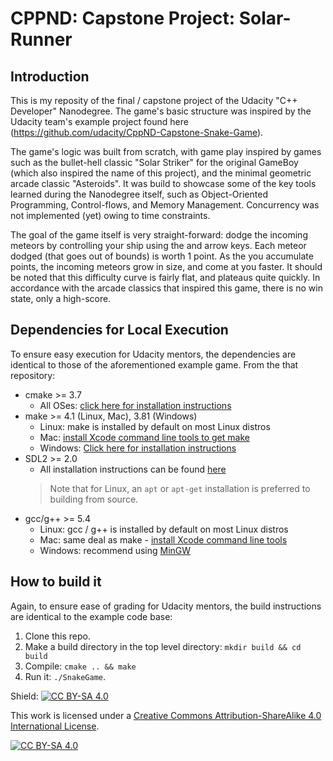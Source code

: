 # CPPND: Capstone Project: Solar-Runner

## Introduction

This is my reposity of the final / capstone project of the Udacity "C++ Developer" Nanodegree. The game's basic structure was inspired by the Udacity team's example project found here (https://github.com/udacity/CppND-Capstone-Snake-Game). 

The game's logic was built from scratch, with game play inspired by games such as the bullet-hell classic "Solar Striker" for the original GameBoy (which also inspired the name of this project), and the minimal geometric arcade classic "Asteroids". It was build to showcase some of the key tools learned during the Nanodegree itself, such as Object-Oriented Programming, Control-flows, and Memory Management. Concurrency was not implemented (yet) owing to time constraints.

The goal of the game itself is very straight-forward: dodge the incoming meteors by controlling your ship using the <left> and <right> arrow keys. Each meteor dodged (that goes out of bounds) is worth 1 point. As the you accumulate points, the incoming meteors grow in size, and come at you faster. It should be noted that this difficulty curve is fairly flat, and plateaus quite quickly. In accordance with the arcade classics that inspired this game, there is no win state, only a high-score.

## Dependencies for Local Execution

To ensure easy execution for Udacity mentors, the dependencies are identical to those of the aforementioned example game. From the that repository:

* cmake >= 3.7
  * All OSes: [click here for installation instructions](https://cmake.org/install/)
* make >= 4.1 (Linux, Mac), 3.81 (Windows)
  * Linux: make is installed by default on most Linux distros
  * Mac: [install Xcode command line tools to get make](https://developer.apple.com/xcode/features/)
  * Windows: [Click here for installation instructions](http://gnuwin32.sourceforge.net/packages/make.htm)
* SDL2 >= 2.0
  * All installation instructions can be found [here](https://wiki.libsdl.org/Installation)
  >Note that for Linux, an `apt` or `apt-get` installation is preferred to building from source. 
* gcc/g++ >= 5.4
  * Linux: gcc / g++ is installed by default on most Linux distros
  * Mac: same deal as make - [install Xcode command line tools](https://developer.apple.com/xcode/features/)
  * Windows: recommend using [MinGW](http://www.mingw.org/)

## How to build it

Again, to ensure ease of grading for Udacity mentors, the build instructions are identical to the example code base:

1. Clone this repo.
2. Make a build directory in the top level directory: `mkdir build && cd build`
3. Compile: `cmake .. && make`
4. Run it: `./SnakeGame`.

Shield: [![CC BY-SA 4.0][cc-by-sa-shield]][cc-by-sa]

This work is licensed under a
[Creative Commons Attribution-ShareAlike 4.0 International License][cc-by-sa].

[![CC BY-SA 4.0][cc-by-sa-image]][cc-by-sa]

[cc-by-sa]: http://creativecommons.org/licenses/by-sa/4.0/
[cc-by-sa-image]: https://licensebuttons.net/l/by-sa/4.0/88x31.png
[cc-by-sa-shield]: https://img.shields.io/badge/License-CC%20BY--SA%204.0-lightgrey.svg
